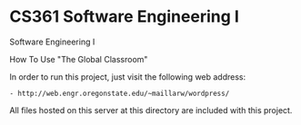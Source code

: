 # CS361 Software Engineering I
Software Engineering I


How To Use "The Global Classroom"

In order to run this project, just visit the following web address: 

	- http://web.engr.oregonstate.edu/~maillarw/wordpress/

All files hosted on this server at this directory are included with this project.